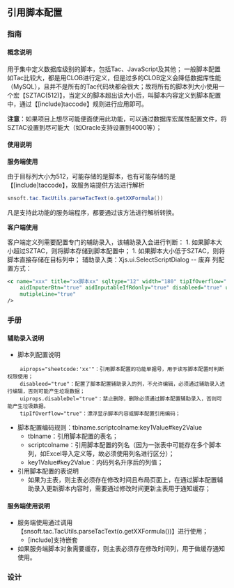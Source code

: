 ## 引用脚本配置

### 指南

#### 概念说明

用于集中定义数据库级别的脚本，包括Tac、JavaScript及其他；
一般脚本配置如Tac比较大，都是用CLOB进行定义，但是过多的CLOB定义会降低数据库性能（MySQL），且并不是所有的Tac代码块都会很大；故将所有的脚本列大小使用一个宏【SZTAC(512)】，当定义的脚本超出该大小后，叫脚本内容定义到脚本配置中，通过【[include]taccode】规则进行应用即可。

**注意**：如果项目上想尽可能便面使用此功能，可以通过数据库宏属性配置文件，将SZTAC设置到尽可能大（如Oracle支持设置到4000等）；

#### 使用说明

**服务端使用**

由于目标列大小为512，可能存储的是脚本，也有可能存储的是【[include]taccode】，故服务端提供方法进行解析
```java
snsoft.tac.TacUtils.parseTacText(o.getXXFormula())
```
凡是支持此功能的服务端程序，都要通过该方法进行解析转换。

**客户端使用**

客户端定义列需要配置专门的辅助录入，该辅助录入会进行判断：
	1. 如果脚本大小超过SZTAC，则将脚本存储到脚本配置中；
	1. 如果脚本大小低于SZTAC，则将脚本直接存储在目标列中；
辅助录入类：Xjs.ui.SelectScriptDialog -- 废弃
列配置方式：
```xml
<c name="xxx" title="xx脚本xx" sqltype="12" width="180" tipIfOverflow="true" 
	aidInputerBtn="true" aidInputableIfRdonly="true" disableed="true" uiprops.disableDel="true"
    mutipleLine="true"	
/>
```

### 手册

#### 辅助录入说明

* 脚本列配置说明
```
	aiprops="sheetcode:'xx'"：引用脚本配置的功能单据号，用于读写脚本配置时判断权限使用；
	disableed="true"：配置了脚本配置辅助录入的列，不允许编辑，必须通过辅助录入进行编辑，否则可能产生垃圾数据；
	uiprops.disableDel="true"：禁止删除，删除必须通过脚本配置辅助录入，否则可能产生垃圾数据。
	tipIfOverflow="true"：漂浮显示脚本内容或脚本配置引用编码；
```
* 脚本配置编码规则：tblname.scriptcolname:key1Value#key2Value
	* tblname：引用脚本配置的表名；
	* scriptcolname：引用脚本配置的列名（因为一张表中可能存在多个脚本列，如Excel导入定义等，故必须使用列名进行区分）；
	* key1Value#key2Value：内码列名升序后的列值；
* 引用脚本配置的表说明
	* 如果为主表，则主表必须存在修改时间且布局页面上，在通过脚本配置辅助录入更新脚本内容时，需要通过修改时间更新主表用于通知缓存；

#### 服务端使用说明

* 服务端使用通过调用【snsoft.tac.TacUtils.parseTacText(o.getXXFormula())】进行使用；
	* [include]支持嵌套
* 如果服务端脚本对象需要缓存，则主表必须存在修改时间列，用于做缓存通知使用。

### 设计

